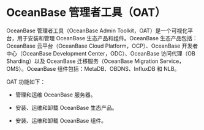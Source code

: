 # OceanBase 管理者工具（OAT）

OceanBase 管理者工具（OceanBase Admin Toolkit，OAT）是一个可视化平台，用于安装和管理 OceanBase 生态产品和组件。OceanBase 生态产品包括：OceanBase 云平台（OceanBase Cloud Platform，OCP）、OceanBase 开发者中心（OceanBase Development Center，ODC）、OceanBase 访问代理（OB Sharding）以及 OceanBase 迁移服务（OceanBase Migration Service，OMS）。OceanBase 组件包括：MetaDB、OBDNS、InfluxDB 和 NLB。

OAT 功能如下：

* 管理和运维 OceanBase 服务器。

* 安装、运维和卸载 OceanBase 生态产品。

* 安装、运维和卸载 OceanBase 组件。
